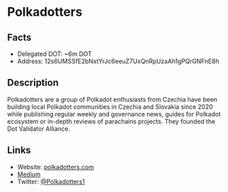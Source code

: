# Polkadotters

## Facts
- Delegated DOT: ~6m DOT
- Address: 12s6UMSSfE2bNxtYrJc6eeuZ7UxQnRpUzaAh1gPQrGNFnE8h

## Description

Polkadotters are a group of Polkadot enthusiasts from Czechia have been building local Polkadot communities in Czechia and Slovakia since 2020 while publishing regular weekly and governance news, guides for Polkadot ecosystem or in-depth reviews of parachains projects. They founded the Dot Validator Alliance.

## Links
- Website: [polkadotters.com](https://polkadotters.com/)
- [Medium](https://polkadotters.medium.com/)
- Twitter: [@Polkadotters1](https://twitter.com/Polkadotters1)
